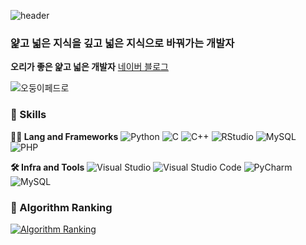 <!-- Header -->

![header](https://capsule-render.vercel.app/api?type=transparent&color=auto&height=360&text=Duck+and+Bear&fontSize=70&fontAlign=50&fontAlignY=50&desc=Odungjoa&descSize=20&descAlign=50&descAlignY=60)

### 얉고 넓은 지식을 깊고 넓은 지식으로 바꿔가는 개발자

<!-- Body -->

**오리가 좋은 얉고 넓은 개발자**
[네이버 블로그](https://blog.naver.com/cokebear2862)


![오둥이페드로](https://i.imgur.com/nFyt3hz.gif)

### 🦾 Skills
**🧑‍💻 Lang and Frameworks**
![Python](https://img.shields.io/badge/python-3776AB.svg?&style=for-the-badge&logo=python&logoColor=white) ![C](https://img.shields.io/badge/c-A8B9CC.svg?&style=for-the-badge&logo=c&logoColor=white) ![C++](https://img.shields.io/badge/C++-000000.svg?&style=for-the-badge) ![RStudio](https://img.shields.io/badge/rstudio-75AADB.svg?&style=for-the-badge&logo=rstudio&logoColor=white) ![MySQL](https://img.shields.io/badge/mysql-4479A1.svg?&style=for-the-badge&logo=mysql&logoColor=white) ![PHP](https://img.shields.io/badge/php-777BB4.svg?&style=for-the-badge&logo=php&logoColor=white) 

**🛠️ Infra and Tools**
![Visual Studio](https://img.shields.io/badge/visualstudio-5C2D91.svg?&style=for-the-badge&logo=visualstudio&logoColor=white) ![Visual Studio Code](https://img.shields.io/badge/Visualstudio%20code-000000.svg?&style=for-the-badge) ![PyCharm](https://img.shields.io/badge/pycharm-000000.svg?&style=for-the-badge&logo=pycharm&logoColor=white) ![MySQL](https://img.shields.io/badge/mysql-4479A1.svg?&style=for-the-badge&logo=mysql&logoColor=white) 


### 🚩 Algorithm Ranking
[![Algorithm Ranking](https://mazassumnida.wtf/api/v2/generate_badge?boj=audwns2862)](https://solved.ac/profile/audwns2862)
